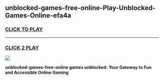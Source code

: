 
## unblocked-games-free-online-Play-Unblocked-Games-Online-efa4a
<h3>
<a href="https://premium76.site?title=unblocked-games-free-online&ref=25A">CLICK TO PLAY</a></h3>
<hr>

<h3>
<a href="https://premium76.site?title=unblocked-games-free-online&ref=25A">CLICK 2 PLAY</a>
  
</h3>

<a href="https://premium76.site?title=unblocked-games-free-online&ref=25A"><img src="https://clearcache.store/games.png"></a>


**unblocked-games-free-online games unblocked: Your Gateway to Fun and Accessible Online Gaming**
